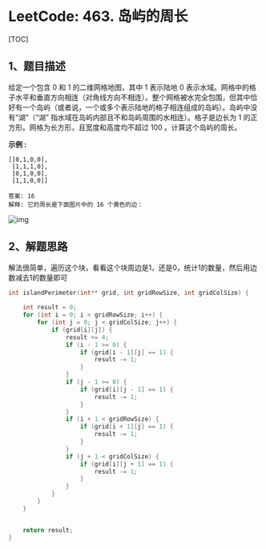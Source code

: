 # LeetCode: 463. 岛屿的周长

[TOC]



## 1、题目描述



给定一个包含 0 和 1 的二维网格地图，其中 1 表示陆地 0 表示水域。网格中的格子水平和垂直方向相连（对角线方向不相连）。整个网格被水完全包围，但其中恰好有一个岛屿（或者说，一个或多个表示陆地的格子相连组成的岛屿）。岛屿中没有“湖”（“湖” 指水域在岛屿内部且不和岛屿周围的水相连）。格子是边长为 1 的正方形。网格为长方形，且宽度和高度均不超过 100 。计算这个岛屿的周长。

**示例 :**

```
[[0,1,0,0],
 [1,1,1,0],
 [0,1,0,0],
 [1,1,0,0]]

答案: 16
解释: 它的周长是下面图片中的 16 个黄色的边：

```





![img](http://markdown-images-1251766755.cos.ap-beijing.myqcloud.com/notebook/2019-09-19-050808.png)



## 2、解题思路

​	解法很简单，遍历这个块，看看这个块周边是1，还是0，统计1的数量，然后用边数减去1的数量即可

```c
int islandPerimeter(int** grid, int gridRowSize, int gridColSize) {
    
    int result = 0;
    for (int i = 0; i < gridRowSize; i++) {
        for (int j = 0; j < gridColSize; j++) {
            if (grid[i][j]) {
                result += 4;
                if (i - 1 >= 0) {
                    if (grid[i - 1][j] == 1) {
                        result -= 1;
                    }
                }
                if (j - 1 >= 0) {
                    if (grid[i][j - 1] == 1) {
                        result -= 1;
                    }
                }
                if (i + 1 < gridRowSize) {
                    if (grid[i + 1][j] == 1) {
                        result -= 1;
                    }
                }
                if (j + 1 < gridColSize) {
                    if (grid[i][j + 1] == 1) {
                        result -= 1;
                    }
                }
            }
        }
    }


    return result;
}
```



